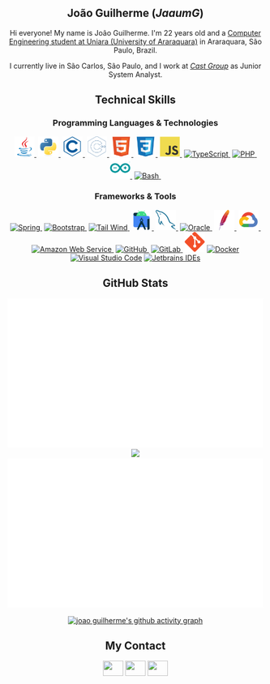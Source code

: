 <div align="center">

## João Guilherme (*JaaumG*)


   Hi everyone! My name is João Guilherme. I'm 22 years old and a <a href="https://www.uniara.com.br/cursos/presencial/graduacao/engenharia-de-computacao/">Computer Engineering student at Uniara (University of Araraquara)<a/> in Araraquara, São Paulo, Brazil.

 I currently live in São Carlos, São Paulo, and I work at <a href="https://castgroup.com.br">*Cast Group*</a> as Junior System Analyst.
</div>
<div align="center">

## Technical Skills

</div>
<div align="center">
 
### Programming Languages & Technologies
 
</div>
<div align="center">
  <a href="https://github.com/JaaumG?tab=repositories&q=&type=&language=java&sort="><img src="https://github.com/devicons/devicon/blob/master/icons/java/java-original.svg" title="Java" alt="Java" width="40" height="40"/>&nbsp;</a>
  <a href="https://github.com/JaaumG?tab=repositories&q=&type=&language=python&sort="><img src="https://github.com/devicons/devicon/blob/master/icons/python/python-original.svg" title="Python" alt="Python" width="40" height="40"/>&nbsp;</a>
  <a href="https://github.com/JaaumG?tab=repositories&q=&type=&language=c&sort="><img src="https://github.com/devicons/devicon/blob/master/icons/c/c-line.svg" title="C" alt="C" width="40" height="40"/>&nbsp;</a>
  <a href="https://github.com/JaaumG"><img src="https://github.com/devicons/devicon/blob/master/icons/cplusplus/cplusplus-line.svg" title="C++"  alt="C++" width="40" height="40"/>&nbsp;</a>
  <a href="https://github.com/JaaumG?tab=repositories&q=&type=&language=html&sort="><img src="https://github.com/devicons/devicon/blob/master/icons/html5/html5-original.svg" title="HTML"  alt="HTML" width="40" height="40"/>&nbsp;</a>
  <a href="https://github.com/JaaumG"><img src="https://github.com/devicons/devicon/blob/master/icons/css3/css3-original.svg" title="CSS"  alt="CSS" width="40" height="40"/>&nbsp;</a>
  <a href="https://github.com/JaaumG"><img src="https://github.com/devicons/devicon/blob/master/icons/javascript/javascript-original.svg" title="JavaScript"  alt="JavaScript" width="40" height="40"/>&nbsp;</a>
  <a href="https://github.com/JaaumG"><img src="https://cdn.jsdelivr.net/gh/devicons/devicon/icons/typescript/typescript-original.svg" title="TypeScript"  alt="TypeScript" width="40" height="40"/>&nbsp;</a>
  <a href="https://github.com/JaaumG"><img src="https://cdn.jsdelivr.net/gh/devicons/devicon/icons/php/php-original.svg" title="PHP"  alt="PHP" width="40" height="40"/>&nbsp;</a>
  <a href="https://github.com/JaaumG"><img src="https://github.com/devicons/devicon/blob/master/icons/arduino/arduino-original.svg" title="Arduino" alt="Arduino" width="40" height="40"/>&nbsp;</a>
  <a href="https://github.com/JaaumG"><img src="https://cdn.jsdelivr.net/gh/devicons/devicon/icons/bash/bash-original.svg" title="Bash" alt="Bash" width="40" height="40"/>&nbsp;</a>
</div>



<div align="center">
 
### Frameworks & Tools

</div>
<div align="center">
  <a href="https://github.com/JaaumG?tab=repositories&q=&type=&language=java&sort="><img src="https://cdn.jsdelivr.net/gh/devicons/devicon/icons/spring/spring-original.svg" title="Spring" alt="Spring" width="40" height="40"/>&nbsp;</a>
  <a href="https://github.com/JaaumG"><img src="https://cdn.jsdelivr.net/gh/devicons/devicon/icons/bootstrap/bootstrap-original.svg" title="Bootstrap"  alt="Bootstrap" width="40" height="40"/>&nbsp;</a>
  <a href="https://github.com/JaaumG"><img src="https://cdn.jsdelivr.net/gh/devicons/devicon/icons/tailwindcss/tailwindcss-plain.svg" title="Tail Wind"  alt="Tail Wind" width="40" height="40"/>&nbsp;</a>
  <a href="https://github.com/JaaumG"><img src="https://github.com/devicons/devicon/blob/master/icons/androidstudio/androidstudio-original.svg" title="Android Studio" alt="Android Studio" width="40" height="40"/>&nbsp;</a>
  <a href="https://github.com/JaaumG"><img src="https://github.com/devicons/devicon/blob/master/icons/mysql/mysql-original.svg" title="MySQL"  alt="MySQL" width="40" height="40"/>&nbsp;</a>
  <a href="https://github.com/JaaumG"><img src="https://cdn.jsdelivr.net/gh/devicons/devicon/icons/oracle/oracle-original.svg" title="Oracle"  alt="Oracle" width="40" height="40"/>&nbsp;</a>
  <a href="https://github.com/JaaumG"><img src="https://github.com/devicons/devicon/blob/master/icons/apache/apache-original.svg" title="Apache"  alt="Apache" width="40" height="40"/>&nbsp;</a>
  <a href="https://github.com/JaaumG"><img src="https://github.com/devicons/devicon/blob/master/icons/googlecloud/googlecloud-original.svg" title="Google Cloud"  alt="Google Cloud" width="40" height="40"/>&nbsp;</a>
  <a href="https://github.com/JaaumG"><img src="https://cdn.jsdelivr.net/gh/devicons/devicon/icons/amazonwebservices/amazonwebservices-original.svg" title="Amazon Web Service"  alt="Amazon Web Service" width="40" height="40"/>&nbsp;</a>
  <a href="https://github.com/JaaumG"><img src="https://cdn.jsdelivr.net/gh/devicons/devicon/icons/github/github-original.svg" title="GitHub"  alt="GitHub" width="40" height="40"/>&nbsp;</a>
  <a href="https://github.com/JaaumG"><img src="https://cdn.jsdelivr.net/gh/devicons/devicon/icons/gitlab/gitlab-original.svg" title="GitLab"  alt="GitLab" width="40" height="40"/>&nbsp;</a>
  <a href="https://github.com/JaaumG"><img src="https://github.com/devicons/devicon/blob/master/icons/git/git-original.svg" title="Git" alt="Git" width="40" height="40"/></a>
  <a href="https://github.com/JaaumG"><img src="https://cdn.jsdelivr.net/gh/devicons/devicon/icons/docker/docker-plain-wordmark.svg" title="Docker" alt="Docker" width="40" height="40"/></a>
  <a href="https://github.com/JaaumG"><img src="https://cdn.jsdelivr.net/gh/devicons/devicon/icons/vscode/vscode-original.svg" title="Visual Studio Code" alt="Visual Studio Code" width="40" height="40"/></a>
  <a href="https://github.com/JaaumG"><img src="https://cdn.jsdelivr.net/gh/devicons/devicon/icons/jetbrains/jetbrains-original.svg" title="Jetbrains IDEs" alt="Jetbrains IDEs" width="40" height="40"/></a>
</div>

<div align="center">
 
## GitHub Stats

</div>
<div align="center">
 <a href="https://github.com/JaaumG">
   <img style="max-width: 100%;" src="https://raw.githubusercontent.com/JaaumG/github-stats/master/generated/overview.svg#gh-dark-mode-only"/>
   <img style="max-width: 100%;" src="https://github-readme-stats.vercel.app/api/wakatime?username=JaaumG&layout=compact&langs_count=10&theme=github_dark"/>
   <img style="max-width: 100%;" src="https://raw.githubusercontent.com/JaaumG/github-stats/master/generated/languages.svg#gh-dark-mode-only"/>
 </a>
   
   [![joao guilherme's github activity graph](https://github-readme-activity-graph.vercel.app/graph?username=JaaumG&theme=github-compact&area=true&hide_border=true&hide_title=true)](https://github.com/JaaumG/)

   

</div>

<div align="center">
 
## My Contact

</div>
<p align="center">
<a href="https://twitter.com/JaaumGui" target="blank"><img align="center" src="https://cdn.jsdelivr.net/npm/simple-icons@3.0.1/icons/twitter.svg" alt="" height="30" width="40" /></a>
<a href="https://www.linkedin.com/in/joão-guilherme-368456247/" target="blank"><img align="center" src="https://cdn.jsdelivr.net/npm/simple-icons@3.0.1/icons/linkedin.svg" alt="" height="30" width="40" /></a>
<a href="mailto:mail@joaoguilherme.dev" target="blank"><img align="center" src="https://cdn.jsdelivr.net/npm/simple-icons@3.13.0/icons/mail-dot-ru.svg" alt="" height="30" width="40" /></a>
</p>
